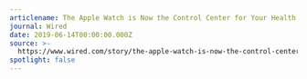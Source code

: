 ```yaml
---
articlename: The Apple Watch is Now the Control Center for Your Health
journal: Wired
date: 2019-06-14T00:00:00.000Z
source: >-
  https://www.wired.com/story/the-apple-watch-is-now-the-control-center-for-your-health/
spotlight: false
---
```



